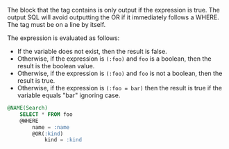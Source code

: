 The block that the tag contains is only output if the expression is true.
The output SQL will avoid outputting the OR if it immediately follows a WHERE.
The tag must be on a line by itself.

The expression is evaluated as follows:

- If the variable does not exist, then the result is false.
- Otherwise, if the expression is `(:foo)` and `foo` is a boolean, then the result is the boolean value.
- Otherwise, if the expression is `(:foo)` and `foo` is not a boolean, then the result is true.
- Otherwise, if the expression is `(:foo = bar)` then the result is true if the variable equals "bar" ignoring case.

```sql
@NAME(Search)
    SELECT * FROM foo
    @WHERE
        name = :name
        @OR(:kind)
            kind = :kind
```

